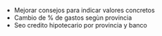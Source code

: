 - Mejorar consejos para indicar valores concretos
- Cambio de % de gastos segùn provincia
- Seo credito hipotecario por provincia y banco
